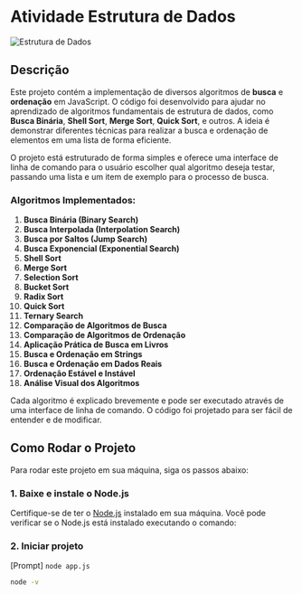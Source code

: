 ﻿# Atividade Estrutura de Dados

![Estrutura de Dados](https://via.placeholder.com/600x300?text=Imagem+de+Estrutura+de+Dados)  

## Descrição

Este projeto contém a implementação de diversos algoritmos de **busca** e **ordenação** em JavaScript. O código foi desenvolvido para ajudar no aprendizado de algoritmos fundamentais de estrutura de dados, como **Busca Binária**, **Shell Sort**, **Merge Sort**, **Quick Sort**, e outros. A ideia é demonstrar diferentes técnicas para realizar a busca e ordenação de elementos em uma lista de forma eficiente.

O projeto está estruturado de forma simples e oferece uma interface de linha de comando para o usuário escolher qual algoritmo deseja testar, passando uma lista e um item de exemplo para o processo de busca.

### Algoritmos Implementados:

1. **Busca Binária (Binary Search)**
2. **Busca Interpolada (Interpolation Search)**
3. **Busca por Saltos (Jump Search)**
4. **Busca Exponencial (Exponential Search)**
5. **Shell Sort**
6. **Merge Sort**
7. **Selection Sort**
8. **Bucket Sort**
9. **Radix Sort**
10. **Quick Sort**
11. **Ternary Search**
12. **Comparação de Algoritmos de Busca**
13. **Comparação de Algoritmos de Ordenação**
14. **Aplicação Prática de Busca em Livros**
15. **Busca e Ordenação em Strings**
16. **Busca e Ordenação em Dados Reais**
17. **Ordenação Estável e Instável**
18. **Análise Visual dos Algoritmos**

Cada algoritmo é explicado brevemente e pode ser executado através de uma interface de linha de comando. O código foi projetado para ser fácil de entender e de modificar.

## Como Rodar o Projeto

Para rodar este projeto em sua máquina, siga os passos abaixo:

### 1. **Baixe e instale o Node.js**

Certifique-se de ter o [Node.js](https://nodejs.org/) instalado em sua máquina. Você pode verificar se o Node.js está instalado executando o comando:

### 2. **Iniciar projeto**

[Prompt] `node app.js`


```bash
node -v

